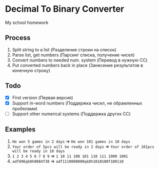 # Decimal To Binary Converter
My school homework

## Process
1. Split string to a list (Разделение строки на список)
2. Parse list, get numbers (Парсинг списка, получение чисел)
3. Convert numbers to needed num. system (Перевод в нужную СС)
4. Put converted numbers back in place (Занесение результатов в конечную строку)

## Todo
 - [x] First version (Первая версия)
 - [x] Support in-word numbers (Поддержка чисел, не обрамленных пробелами)
 - [ ] Support other numerical systems (Поддержка других СС)

## Examples
1. `He won 5 games in 2 days` => `He won 101 games in 10 days`
2. `Your order of 5pcs will be ready in 2 days` => `Your order of 101pcs will be ready in 10 days`
3. `1 2 3 4 5 6 7 8 9` => `1 10 11 100 101 110 111 1000 1001`
4. `adf896qk0h0084f38` => `adf1110000000qk0h1010100f100110`